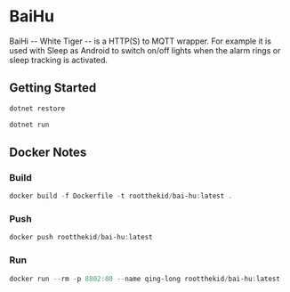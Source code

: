 # BaiHu

BaiHi -- White Tiger -- is a HTTP(S) to MQTT wrapper. For example it is used with Sleep as Android to switch on/off lights when the alarm rings or sleep tracking is activated.

## Getting Started

```PowerShell
dotnet restore
```

```PowerShell
dotnet run
```

## Docker Notes

### Build

```PowerShell
docker build -f Dockerfile -t rootthekid/bai-hu:latest .
```

### Push

```PowerShell
docker push rootthekid/bai-hu:latest
```

### Run

```PowerShell
docker run --rm -p 8802:80 --name qing-long rootthekid/bai-hu:latest
```

